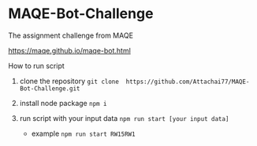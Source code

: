 # MAQE-Bot-Challenge
The assignment challenge from MAQE

https://maqe.github.io/maqe-bot.html


How to run script

1. clone the repository
   ```git clone  https://github.com/Attachai77/MAQE-Bot-Challenge.git```
   
2. install node package 
    ``` npm i ```
    
3. run script with your input data  ```npm run start [your input data]```

   - example 
      ```npm run start RW15RW1 ```
